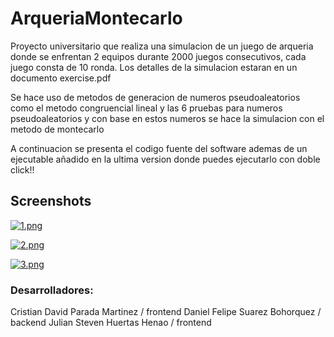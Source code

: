 # ArqueriaMontecarlo

Proyecto universitario que realiza una simulacion de un juego de arqueria donde se enfrentan 2 equipos durante 2000 juegos consecutivos, cada juego consta de 10 ronda.
Los detalles de la simulacion estaran en un documento exercise.pdf

Se hace uso de metodos de generacion de numeros pseudoaleatorios como el metodo congruencial lineal y las 6 pruebas para numeros pseudoaleatorios y con base en estos numeros se hace la simulacion con el metodo de montecarlo

A continuacion se presenta el codigo fuente del software ademas de un ejecutable añadido en la ultima version donde puedes ejecutarlo con doble click!!

## Screenshots

[![1.png](https://i.postimg.cc/4NrPVWPy/1.png)](https://postimg.cc/RNLwzQjx)

[![2.png](https://i.postimg.cc/sX69Xm1V/2.png)](https://postimg.cc/0MSJXpp3)

[![3.png](https://i.postimg.cc/NFK8rXrR/3.png)](https://postimg.cc/kRdR0Bs5)

### Desarrolladores: 

Cristian David Parada Martinez / frontend
Daniel Felipe Suarez Bohorquez / backend
Julian Steven Huertas Henao / frontend
